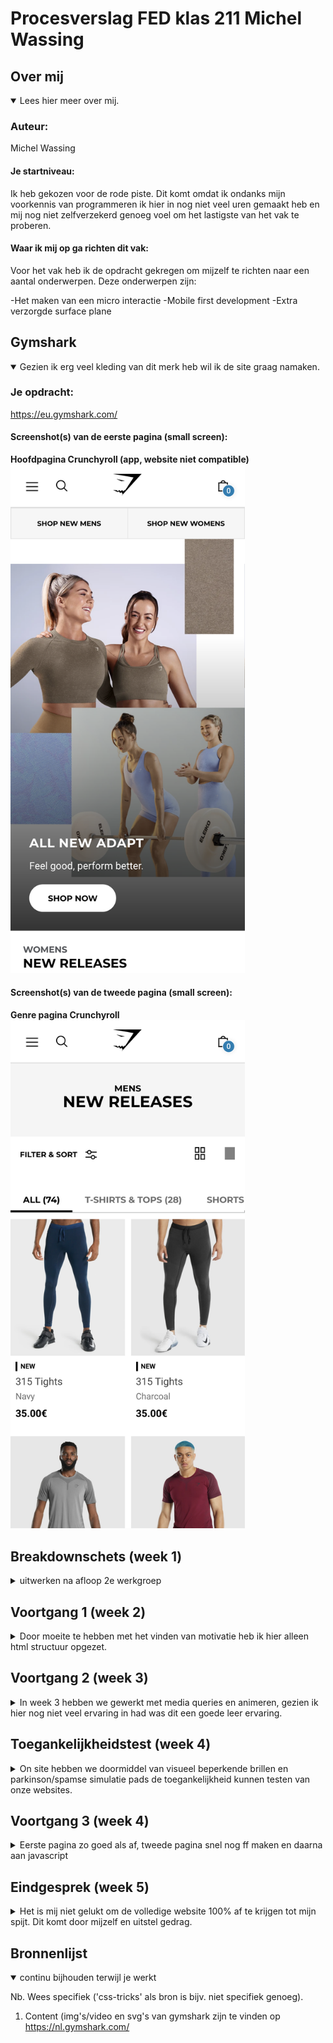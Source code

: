 # Procesverslag FED klas 211 Michel Wassing

## Over mij

<details open>
<summary>Lees hier meer over mij.</summary>

### Auteur:
Michel Wassing

#### Je startniveau:
Ik heb gekozen voor de rode piste. Dit komt omdat ik ondanks mijn voorkennis van programmeren ik hier in nog niet veel uren gemaakt heb en mij nog niet zelfverzekerd genoeg voel om het lastigste van het vak te proberen. 

#### Waar ik mij op ga richten dit vak:
Voor het vak heb ik de opdracht gekregen om mijzelf te richten naar een aantal onderwerpen. Deze onderwerpen zijn:

-Het maken van een micro interactie
-Mobile first development
-Extra verzorgde surface plane 
</details>





## Gymshark

<details open>
<summary>Gezien ik erg veel kleding van dit merk heb wil ik de site graag namaken.</summary>

### Je opdracht:
https://eu.gymshark.com/

#### Screenshot(s) van de eerste pagina (small screen): 
**Hoofdpagina Crunchyroll (app, website niet compatible)**  
<img src="images/imgs not for site/home.png" width="375px" alt="Home scherm">

#### Screenshot(s) van de tweede pagina (small screen):
**Genre pagina Crunchyroll**  
<img src="images/imgs not for site/maleshop.png" width="375px" alt="Mannen winkel pagina">
 
</details>





## Breakdownschets (week 1)

<details>
<summary>uitwerken na afloop 2e werkgroep</summary>

### de hele pagina: 
<img src="images/imgs not for site/breakdown_schets_home.png" width="375px" alt="breakdown van de hele home pagina">

### Scherm 2: 
<img src="images/imgs not for site/Artboard_Copy.png" width="375px" alt="breakdown van een dynamisch deel">

### Menu (home) collapsed: 
<img src="images/imgs not for site/menu_collapsed.png" width="375px" alt="breakdown van een dynamisch deel">

</details>





## Voortgang 1 (week 2)

<details>
<summary>Door moeite te hebben met het vinden van motivatie heb ik hier alleen html structuur opgezet.</summary>

### Stand van zaken
Structuur html is goed gelukt, wat minder goed ging was het toevoegen van css

### Verslag van meeting
hier na afloop snel de uitkomsten van de meeting vastleggen

- "Begin met css anders kan je geen goede feedback krijgen"

</details>

## Voortgang 2 (week 3)

<details>
<summary>In week 3 hebben we gewerkt met media queries en animeren, gezien ik hier nog niet veel ervaring in had was dit een goede leer ervaring. </summary>

### Stand van zaken
Verder ben ik nog niet verder gegaan met huiswerk aangezien ik met vormgeving ik behoorlijk moeite had.


### Verslag van meeting
hier na afloop snel de uitkomsten van de meeting vastleggen

- "je moet nu wel echt een inhaal slag maken anders ga je het misschien niet halen"

</details>

## Toegankelijkheidstest (week 4)

<details>
<summary> On site hebben we doormiddel van visueel beperkende brillen en parkinson/spamse simulatie pads de toegankelijkheid kunnen testen van onze websites.</summary>

### Bevindingen
Nauwkeurig moeten klikken op buttons
leesbaarheid

#### Nauwkeurigheid
Té kleine click area's voor mensen die parkinson en/of spasmes. Het kan soms erg moeilijk kan zijn voor mensen met deze aandoening om de buttons/links goed aan te klikken.

Door middel van het toevoegen van javascript om click area's te vergroten kan dit probleem opgelost worden.


#### Leesbaarheid
In mijn geval was de leesbaarheid goed, door de juiste lettergroottes en diktes was het goed te lezen door de visueel beperkende simulatie brillen.

#### Tabben door de browser 
Alle a'tjes en buttons waren goed gebruikt aldus was het mogelijk om door de gehele pagina te navigeren zonder muis te gebruiken.

</details>

## Voortgang 3 (week 4)

<details>
<summary>Eerste pagina zo goed als af, tweede pagina snel nog ff maken en daarna aan javascript</summary>

### Stand van zaken
Ik ben er bijna, ik moet nog wel even mijn states en buttons toevoegen en dan zit het er zo goed als op.

### Verslag van meeting
hier na afloop snel de uitkomsten van de meeting vastleggen

- menu maken
- states toevoegen aan buttons
- niet vergeten tweede pagina

</details>





## Eindgesprek (week 5)

<details>
<summary>Het is mij niet gelukt om de volledige website 100% af te krijgen tot mijn spijt. Dit komt door mijzelf en uitstel gedrag.</summary>

### Stand van zaken
Een laatste inhaal slag gemaakt, dit was echter niet goed genoeg het gebruik van states missen nog en het menu werkt niet helemaal.

### Screenshot(s)

<img src="images/1.png" width="375px" alt="screenshots website">
<img src="images/2.png" width="375px" alt="screenshots website">
<img src="images/3.png" width="375px" alt="screenshots website">
<img src="images/4.png" width="375px" alt="screenshots website">
<img src="images/5.png" width="375px" alt="screenshots website">
<img src="images/6.png" width="375px" alt="screenshots website">
<img src="images/7.png" width="375px" alt="screenshots website">
<img src="images/8.png" width="375px" alt="screenshots website">
<img src="images/9.png" width="375px" alt="screenshots website">
<img src="images/10.png" width="375px" alt="screenshots website">

</details>





## Bronnenlijst

<details open>
<summary>continu bijhouden terwijl je werkt</summary>

Nb. Wees specifiek ('css-tricks' als bron is bijv. niet specifiek genoeg).

1. Content (img's/video en svg's van gymshark zijn te vinden op 
https://nl.gymshark.com/

</details>